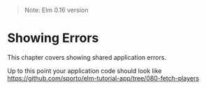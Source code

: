 > Note: Elm 0.16 version

# Showing Errors

This chapter covers showing shared application errors.

Up to this point your application code should look like <https://github.com/sporto/elm-tutorial-app/tree/080-fetch-players>
